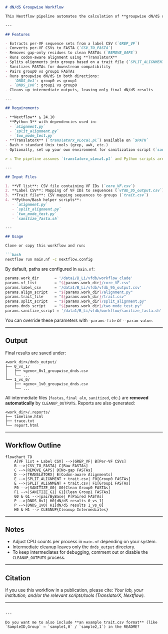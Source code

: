 

````markdown
# dN/dS Groupwise Workflow

This Nextflow pipeline automates the calculation of **groupwise dN/dS ratios** for gene families across two groups of sequences. It takes virulence factor (VF) lists and reference CSVs, generates codon-aware alignments, splits them by traits, sanitizes inputs, and computes groupwise dN/dS values in both directions.

---

## Features

- Extracts per-VF sequence sets from a label CSV (`GREP_VF`)
- Converts per-VF CSVs to FASTA (`CSV_TO_FASTA`)
- Removes gap-only residues to clean FASTAs (`REMOVE_GAPS`)
- Runs codon-aware alignment using **TranslatorX**
- Splits alignments into groups based on a trait file (`SPLIT_ALIGNMENT`)
- Sanitizes FASTAs for downstream compatibility
- Pairs group0 vs group1 FASTAs
- Runs groupwise dN/dS in both directions:
  - `DNDS_0v1`: group0 vs group1  
  - `DNDS_1v0`: group1 vs group0
- Cleans up intermediate outputs, leaving only final dN/dS results

---

## Requirements

- **Nextflow** ≥ 24.10  
- **Python 3** with dependencies used in:
  - `alignment.py`
  - `split_alignment.py`
  - `two_mode_test.py`
- **TranslatorX** (`translatorx_vLocal.pl`) available on `$PATH`
- Bash + standard Unix tools (grep, awk, etc.)
- Optionally, set up your own environment for sanitization script (`sanitize_fasta.sh`)

> ⚠️ The pipeline assumes `translatorx_vLocal.pl` and Python scripts are callable in your environment. Conda is disabled in this workflow.

---

## Input Files

1. **VF list**: CSV file containing VF IDs (`core_VF.csv`)  
2. **Label CSV**: Mapping of VF IDs to sequences (`vfdb_95_output.csv`)  
3. **Trait file**: CSV mapping sequences to groups (`trait.csv`)  
4. **Python/Bash helper scripts**:  
   - `alignment.py`
   - `split_alignment.py`
   - `two_mode_test.py`
   - `sanitize_fasta.sh`

---

## Usage

Clone or copy this workflow and run:

```bash
nextflow run main.nf -c nextflow.config
````

By default, paths are configured in `main.nf`:

```groovy
params.work_dir       = '/data1/B_Li/vfdb/workflow_clade'
params.vf_list        = "${params.work_dir}/core_VF.csv"
params.label_csv      = '/data1/B_Li/vfdb/vfdb_95_output.csv'
params.align_script   = "${params.work_dir}/alignment.py"
params.trait_file     = "${params.work_dir}/trait.csv"
params.split_script   = "${params.work_dir}/split_alignment.py"
params.dnds_script    = "${params.work_dir}/two_mode_test.py"
params.sanitize_script = '/data1/B_Li/vfdb/workflow/sanitize_fasta.sh'
```

You can override these parameters with `-params-file` or `--param value`.

---

## Output

Final results are saved under:

```
<work_dir>/dnds_output/
├── 0_vs_1/
│   ├── <gene>_0v1_groupwise_dnds.csv
│   └── ...
└── 1_vs_0/
    ├── <gene>_1v0_groupwise_dnds.csv
    └── ...
```

All intermediate files (`fastas`, `final_aln`, `sanitized`, etc.) are **removed automatically** by `CLEANUP_OUTPUTS`.
Reports are also generated:

```
<work_dir>/.reports/
├── timeline.html
├── trace.txt
└── report.html
```

---

## Workflow Outline

```mermaid
flowchart TD
    A[VF list + Label CSV] -->|GREP_VF| B[Per-VF CSVs]
    B -->|CSV_TO_FASTA| C[Raw FASTAs]
    C -->|REMOVE_GAPS| D[No-gap FASTAs]
    D -->|TRANSLATORX| E[Codon-aware Alignments]
    E -->|SPLIT_ALIGNMENT + trait.csv| F0[Group0 FASTAs]
    E -->|SPLIT_ALIGNMENT + trait.csv| F1[Group1 FASTAs]
    F0 -->|SANITIZE_G0| G0[Clean Group0 FASTAs]
    F1 -->|SANITIZE_G1| G1[Clean Group1 FASTAs]
    G0 & G1 -->|pairByBase| P[Paired FASTAs]
    P -->|DNDS_0v1| H0[dN/dS results 0_vs_1]
    P -->|DNDS_1v0| H1[dN/dS results 1_vs_0]
    H0 & H1 --> CLEANUP{Cleanup Intermediates}
```

---

## Notes

* Adjust CPU counts per process in `main.nf` depending on your system.
* Intermediate cleanup leaves only the `dnds_output` directory.
* To keep intermediates for debugging, comment out or disable the `CLEANUP_OUTPUTS` process.

---

## Citation

If you use this workflow in a publication, please cite:
*Your lab, your institution, and/or the relevant scripts/tools (TranslatorX, Nextflow).*

---

```

---

Do you want me to also include **an example trait.csv format** (like `SampleID,Group` → `sample1,0` / `sample2,1`) in the README?
```

